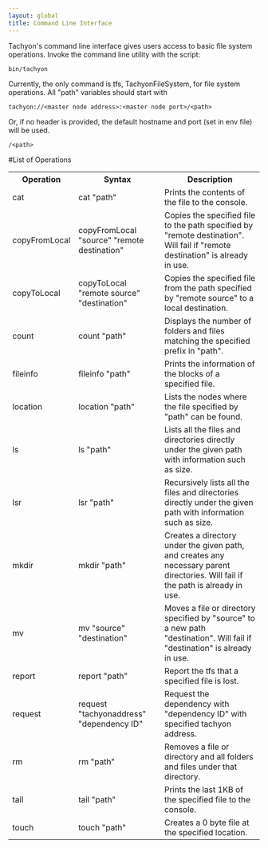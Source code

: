 ```yaml
---
layout: global
title: Command Line Interface
---
```


Tachyon's command line interface gives users access to basic file system operations. Invoke the command line utility with the script:

    bin/tachyon

Currently, the only command is tfs, TachyonFileSystem, for file system operations. All "path" variables should start with

    tachyon://<master node address>:<master node port>/<path>

Or, if no header is provided, the default hostname and port (set in env file) will be used.

    /<path>

#List of Operations

<table class="table">
<tr><th>Operation</th><th>Syntax</th><th>Description</th></tr>
<tr>
  <td>cat</td>
  <td>cat "path"</td>
  <td>Prints the contents of the file to the console. </td>
</tr>
<tr>
  <td>copyFromLocal</td>
  <td>copyFromLocal "source" "remote destination"</td>
  <td>Copies the specified file to the path specified by "remote destination". Will fail if "remote destination" is already in use.</td>
</tr>
<tr>
  <td>copyToLocal</td>
  <td>copyToLocal "remote source" "destination"</td>
  <td>Copies the specified file from the path specified by "remote source" to a local destination.</td>
</tr>
<tr>
  <td>count</td>
  <td>count "path"</td>
  <td>Displays the number of folders and files matching the specified prefix in "path".</td>
</tr>
<tr>
  <td>fileinfo</td>
  <td>fileinfo "path"</td>
  <td>Prints the information of the blocks of a specified file.</td>
</tr>
<tr>
  <td>location</td>
  <td>location "path"</td>
  <td>Lists the nodes where the file specified by "path" can be found.</td>
</tr>
<tr>
  <td>ls</td>
  <td>ls "path"</td>
  <td>Lists all the files and directories directly under the given path with information such as size.</td>
</tr>
<tr>
  <td>lsr</td>
  <td>lsr "path"</td>
  <td>Recursively lists all the files and directories directly under the given path with information such as size.</td>
</tr>
<tr>
  <td>mkdir</td>
  <td>mkdir "path"</td>
  <td>Creates a directory under the given path, and creates any necessary parent directories. Will fail if the path is already in use.</td>
</tr>
<tr>
  <td>mv</td>
  <td>mv "source" "destination"</td>
  <td>Moves a file or directory specified by "source" to a new path "destination". Will fail if "destination" is already in use.</td>
</tr>
<tr>
  <td>report</td>
  <td>report "path"</td>
  <td>Report the tfs that a specified file is lost.</td>
</tr>
<tr>
  <td>request</td>
  <td>request "tachyonaddress" "dependency ID"</td>
  <td>Request the dependency with "dependency ID" with specified tachyon address.</td>
</tr>
<tr>
  <td>rm</td>
  <td>rm "path"</td>
  <td>Removes a file or directory and all folders and files under that directory.</td>
</tr>
<tr>
  <td>tail</td>
  <td>tail "path"</td>
  <td>Prints the last 1KB of the specified file to the console. </td>
</tr>
<tr>
  <td>touch</td>
  <td>touch "path"</td>
  <td>Creates a 0 byte file at the specified location. </td>
</tr>
</table>
